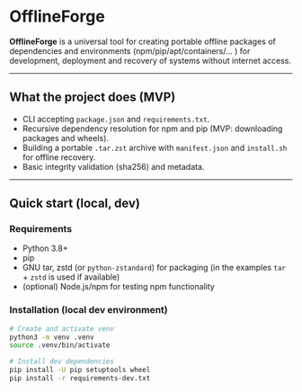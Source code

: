# OfflineForge

**OfflineForge** is a universal tool for creating portable offline packages of dependencies and environments
(npm/pip/apt/containers/… ) for development, deployment and recovery of systems without internet access.

---

## What the project does (MVP)
- CLI accepting `package.json` and `requirements.txt`.
- Recursive dependency resolution for npm and pip (MVP: downloading packages and wheels).
- Building a portable `.tar.zst` archive with `manifest.json` and `install.sh` for offline recovery.
- Basic integrity validation (sha256) and metadata.

---

## Quick start (local, dev)

### Requirements
- Python 3.8+
- pip
- GNU tar, zstd (or `python-zstandard`) for packaging (in the examples `tar` + `zstd` is used if available)
- (optional) Node.js/npm for testing npm functionality

### Installation (local dev environment)
```bash
# Create and activate venv
python3 -m venv .venv
source .venv/bin/activate

# Install dev dependencies
pip install -U pip setuptools wheel
pip install -r requirements-dev.txt